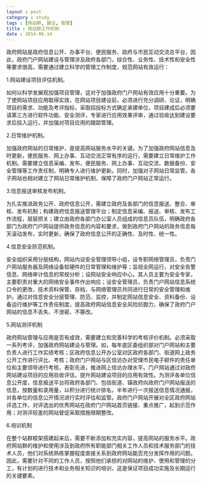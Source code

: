 ```yaml
---
layout : post
category : study
tags : [网站群, 建设, 管理]
title : 网站群工作机制
date : 2014-06-14
---
```


  政府网站是政府信息公开、办事平台、便民服务、政府与市民互动交流总平台，因此，政府门户网站建设与管理涉及政府各部门，综合性、业务性、技术性和安全性等要求很高，需要通过建立科学的管理工作制度，规范网站有效运行：　　　
  
1.网站建设项目评估机制。
  
  如何以科学发展观加强项目管理，这对于加强政府门户网站有效应用十分重要。为了使网站项目应用取得实效，在网站项目建设前，必须进行充分调研、论证，明确项目的需求、功能及考评指标，采取招投标方式确定承建单位，项目建成后必须要请第三方进行软件功能、安全测评，专家进行应用效果评审，通过验收达到建设要求后投入运行，并加强对项目应用的跟踪管理。

2.日常维护机制。

  加强政府网站的日常维护，是提高网站服务水平的关键。为了加强政府网站信息及时更新，便民服务、网上办事、互动交流正常有序的运行，需要建立日常维护工作机制。需要建立信息采编、发布，便民服务、网上办事、互动交流、数据备份、安全管理等工作责任制，明确专人进行维护更新。同时，加强对子网站日常监管。各子网站也相对建立了网站日常维护机制，保障了政府门户网站正常运行。

3.信息报送审核发布机制。

为扎实推进政务公开、政府信息公开，需建立政府及各部门的信息报送、整合、审核、发布机制；构建政府信息报送管理平台；制定信息采编、报送、审核、发布工作流程，层层把关；建立由政府各部门办公室人员组成的信息员队伍，明确政府各部门为政府门户网站提供政务信息的内容和要求，做到政府门户网站的政务信息每天滚动发布，实时更新，确保了政府信息公开的正确性、及时性、统一性。

4.信息安全防范机制。

安全组织采用分层结构，网站内设安全管理领导小组，设专职网络管理员，负责门户网站服务器及网络设备软硬件的日常管理和维护等；监视全网运行，对安全告警信息、网络审计信息的常规分析；设网站安全响应中心。其人员主要为安全专家，主要职责对重大的网络安全事件作出响应；设安全管理员，负责门户网站信息系统口令的更改，技术资料保管、存档，与网络管理员共同进行日常的安全管理和维护。通过对信息安全分层管理、防范、监控，并制定网站信息安全、资料备份、设备运行维护等工作责任制度，提高政府网站信息安全风险抗御力，确保了政府门户网站的信息不丢失、不泄密、不篡改。

5.网站测评机制

政府网站管理与应用是否有成效，需要建立和完善科学的考核评价机制。必须采取一系列考评，加强政府网站建设与管理。如，每年底区委组织部对门户网站和主要负责人进行工作实绩考核；区政府信息公开办公室对区政府各部门、街道网上政务公开工作进行评比、考核；政府门户网站与区信访办对受理市民电子邮件的责任单位和主要领导进行考核，表彰先进，推进网上信访办理水平。门户网站通过对政府网站建设项目的应用验收评估，提升网站建设项目的应用有效性。为测评各单位信息公开度，信息报送平台将政府各部门、包括街道、镇政府向政府门户网站报送的信息，按数量和录用量，以积分进行统计排名，半年进行一次报送信息情况通报，对各单位的信息公开情况进行实时评估和监管。政府门户网站开展对全区政府网站评选工作，对评选出的优秀网站在政府门户网站首页链接、重点推广，起到示范作用；对测评较差的网站督促采取措施限期整改。

6.培训机制

在整个站群框架搭建起来后，需要不断添加和充实内容，提高网站的服务水平。政府网站群的维护和使用涉及到政府所有职能部门相关工作人员和技术服务部门的技术人员，他们对系统熟练掌握程度直接关系到政府网站能否充分发挥作用的问题。因此，需要针对不同的工作人员，按照他们承担的对网站的维护、使用和管理的分工，有计划的进行技术和业务相关知识的培训，这是保证项目成功实施及长期运行的关键要素。


